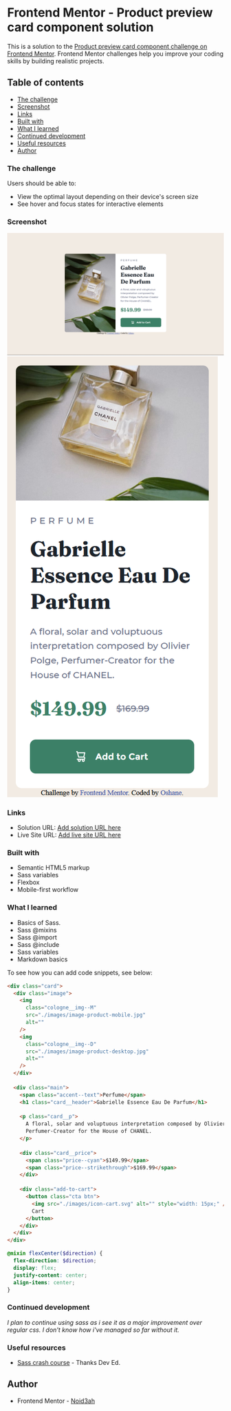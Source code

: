 # Frontend Mentor - Product preview card component solution

This is a solution to the [Product preview card component challenge on Frontend Mentor](https://www.frontendmentor.io/challenges/product-preview-card-component-GO7UmttRfa). Frontend Mentor challenges help you improve your coding skills by building realistic projects.

## Table of contents

- [The challenge](#the-challenge)
- [Screenshot](#screenshot)
- [Links](#links)
- [Built with](#built-with)
- [What I learned](#what-i-learned)
- [Continued development](#continued-development)
- [Useful resources](#useful-resources)
- [Author](#author)

### The challenge

Users should be able to:

- View the optimal layout depending on their device's screen size
- See hover and focus states for interactive elements

### Screenshot

![Desktop-layout](./images/desktop-product.png)
![Mobile-layout](./images/mobile-product.png)

### Links

- Solution URL: [Add solution URL here](https://github.com/Noid3ah/Product-preview-card-component)
- Live Site URL: [Add live site URL here](https://peppy-cactus-75110c.netlify.app/)

### Built with

- Semantic HTML5 markup
- Sass variables
- Flexbox
- Mobile-first workflow

### What I learned

- Basics of Sass.
- Sass @mixins
- Sass @import
- Sass @include
- Sass variables
- Markdown basics

To see how you can add code snippets, see below:

```html
<div class="card">
  <div class="image">
    <img
      class="cologne__img--M"
      src="./images/image-product-mobile.jpg"
      alt=""
    />
    <img
      class="cologne__img--D"
      src="./images/image-product-desktop.jpg"
      alt=""
    />
  </div>

  <div class="main">
    <span class="accent--text">Perfume</span>
    <h1 class="card__header">Gabrielle Essence Eau De Parfum</h1>

    <p class="card__p">
      A floral, solar and voluptuous interpretation composed by Olivier Polge,
      Perfumer-Creator for the House of CHANEL.
    </p>

    <div class="card__price">
      <span class="price--cyan">$149.99</span>
      <span class="price--strikethrough">$169.99</span>
    </div>

    <div class="add-to-cart">
      <button class="cta btn">
        <img src="./images/icon-cart.svg" alt="" style="width: 15px;" /> Add to
        Cart
      </button>
    </div>
  </div>
</div>
```

```scss
@mixin flexCenter($direction) {
  flex-direction: $direction;
  display: flex;
  justify-content: center;
  align-items: center;
}
```

### Continued development

_I plan to continue using sass as i see it as a major improvement over regular css. I don't know how i've managed so far without it._

### Useful resources

- [Sass crash course](https://youtu.be/Zz6eOVaaelI) - Thanks Dev Ed.

## Author

- Frontend Mentor - [Noid3ah](https://www.frontendmentor.io/profile/Noid3ah)
